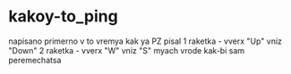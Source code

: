 # kakoy-to_ping
napisano primerno v to vremya kak ya PZ pisal
1 raketka - vverx "Up" vniz "Down"
2 raketka - vverx "W" vniz "S"
myach vrode kak-bi sam peremechatsa
